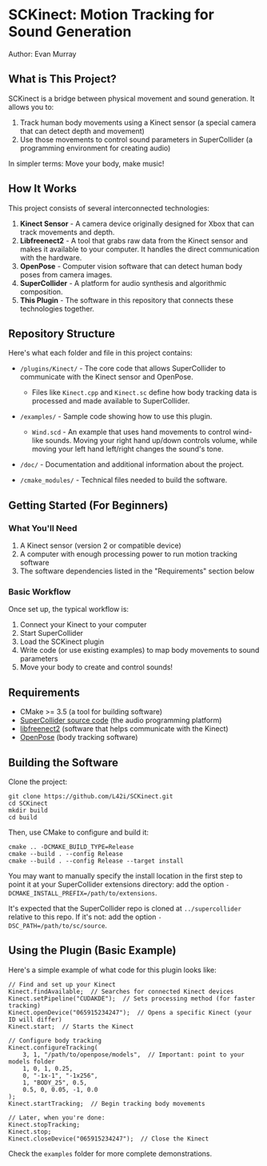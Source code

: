 # SCKinect: Motion Tracking for Sound Generation

Author: Evan Murray

## What is This Project?

SCKinect is a bridge between physical movement and sound generation. It allows you to:

1. Track human body movements using a Kinect sensor (a special camera that can detect depth and movement)
2. Use those movements to control sound parameters in SuperCollider (a programming environment for creating audio)

In simpler terms: Move your body, make music!

## How It Works

This project consists of several interconnected technologies:

1. **Kinect Sensor** - A camera device originally designed for Xbox that can track movements and depth.
2. **Libfreenect2** - A tool that grabs raw data from the Kinect sensor and makes it available to your computer. It handles the direct communication with the hardware.
3. **OpenPose** - Computer vision software that can detect human body poses from camera images.
4. **SuperCollider** - A platform for audio synthesis and algorithmic composition.
5. **This Plugin** - The software in this repository that connects these technologies together.

## Repository Structure

Here's what each folder and file in this project contains:

- `/plugins/Kinect/` - The core code that allows SuperCollider to communicate with the Kinect sensor and OpenPose.
  - Files like `Kinect.cpp` and `Kinect.sc` define how body tracking data is processed and made available to SuperCollider.

- `/examples/` - Sample code showing how to use this plugin.
  - `Wind.scd` - An example that uses hand movements to control wind-like sounds. Moving your right hand up/down controls volume, while moving your left hand left/right changes the sound's tone.

- `/doc/` - Documentation and additional information about the project.

- `/cmake_modules/` - Technical files needed to build the software.

## Getting Started (For Beginners)

### What You'll Need

1. A Kinect sensor (version 2 or compatible device)
2. A computer with enough processing power to run motion tracking software
3. The software dependencies listed in the "Requirements" section below

### Basic Workflow

Once set up, the typical workflow is:

1. Connect your Kinect to your computer
2. Start SuperCollider
3. Load the SCKinect plugin
4. Write code (or use existing examples) to map body movements to sound parameters
5. Move your body to create and control sounds!

## Requirements

- CMake >= 3.5 (a tool for building software)
- [SuperCollider source code](https://github.com/supercollider/supercollider) (the audio programming platform)
- [libfreenect2](https://github.com/OpenKinect/libfreenect2) (software that helps communicate with the Kinect)
- [OpenPose](https://github.com/CMU-Perceptual-Computing-Lab/openpose) (body tracking software)

## Building the Software

Clone the project:

    git clone https://github.com/L42i/SCKinect.git
    cd SCKinect
    mkdir build
    cd build

Then, use CMake to configure and build it:

    cmake .. -DCMAKE_BUILD_TYPE=Release
    cmake --build . --config Release
    cmake --build . --config Release --target install

You may want to manually specify the install location in the first step to point it at your
SuperCollider extensions directory: add the option `-DCMAKE_INSTALL_PREFIX=/path/to/extensions`.

It's expected that the SuperCollider repo is cloned at `../supercollider` relative to this repo. If
it's not: add the option `-DSC_PATH=/path/to/sc/source`.

## Using the Plugin (Basic Example)

Here's a simple example of what code for this plugin looks like:

```supercollider
// Find and set up your Kinect
Kinect.findAvailable;  // Searches for connected Kinect devices
Kinect.setPipeline("CUDAKDE");  // Sets processing method (for faster tracking)
Kinect.openDevice("065915234247");  // Opens a specific Kinect (your ID will differ)
Kinect.start;  // Starts the Kinect

// Configure body tracking
Kinect.configureTracking(
	3, 1, "/path/to/openpose/models",  // Important: point to your models folder
	1, 0, 1, 0.25,
	0, "-1x-1", "-1x256",
	1, "BODY_25", 0.5,
	0.5, 0, 0.05, -1, 0.0
);
Kinect.startTracking;  // Begin tracking body movements

// Later, when you're done:
Kinect.stopTracking;
Kinect.stop;
Kinect.closeDevice("065915234247");  // Close the Kinect
```

Check the `examples` folder for more complete demonstrations.
